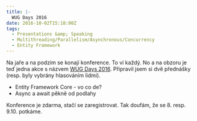 ```yaml
---
title: |-
  WUG Days 2016
date: 2016-10-02T15:18:00Z
tags:
  - Presentations &amp; Speaking
  - Multithreading/Parallelism/Asynchronous/Concurrency
  - Entity Framework
---
```

Na jaře a na podzim se konají konference. To ví každý. No a na obzoru je teď jedna akce s názvem [WUG Days 2016][1]. Připravil jsem si dvě přednášky (resp. byly vybrány hlasováním lidmi).

<!-- excerpt -->

* Entity Framework Core - vo co de?
* Async a await pěkně od podlahy

Konference je zdarma, stačí se zaregistrovat. Tak doufám, že se 8. resp. 9.10. potkáme. 

[1]: http://wug.cz/brno/akce/836-WUG-Days-2016